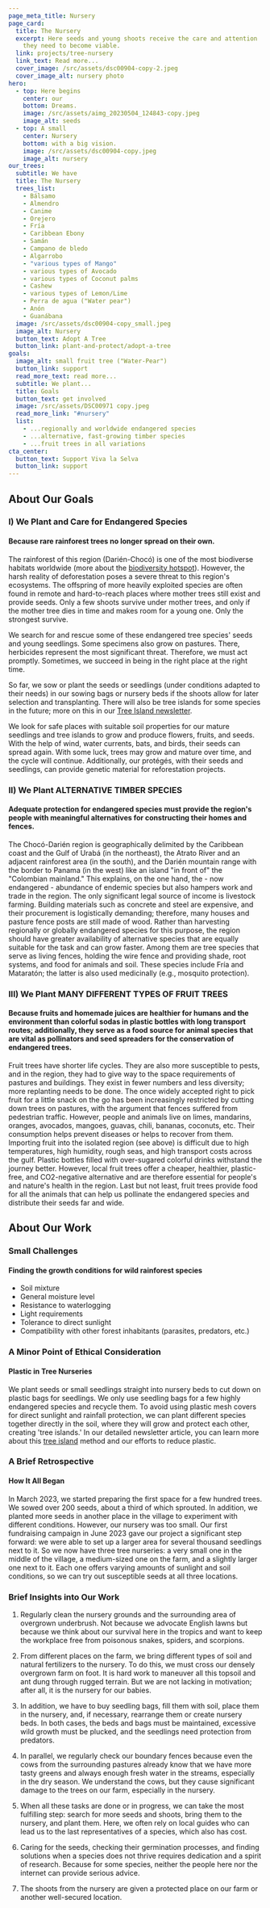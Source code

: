 ```yaml
---
page_meta_title: Nursery
page_card:
  title: The Nursery
  excerpt: Here seeds and young shoots receive the care and attention
    they need to become viable.
  link: projects/tree-nursery
  link_text: Read more...
  cover_image: /src/assets/dsc00904-copy-2.jpeg
  cover_image_alt: nursery photo
hero:
  - top: Here begins
    center: our
    bottom: Dreams.
    image: /src/assets/aimg_20230504_124843-copy.jpeg
    image_alt: seeds
  - top: A small
    center: Nursery
    bottom: with a big vision.
    image: /src/assets/dsc00904-copy.jpeg
    image_alt: nursery
our_trees:
  subtitle: We have
  title: The Nursery
  trees_list:
    - Bálsamo
    - Almendro
    - Canime
    - Orejero
    - Fría
    - Caribbean Ebony
    - Samán
    - Campano de bledo
    - Algarrobo
    - "various types of Mango"
    - various types of Avocado
    - various types of Coconut palms
    - Cashew
    - various types of Lemon/Lime
    - Perra de agua ("Water pear")
    - Anón
    - Guanábana
  image: /src/assets/dsc00904-copy_small.jpeg
  image_alt: Nursery
  button_text: Adopt A Tree
  button_link: plant-and-protect/adopt-a-tree
goals:
  image_alt: small fruit tree ("Water-Pear")
  button_link: support
  read_more_text: read more...
  subtitle: We plant...
  title: Goals
  button_text: get involved
  image: /src/assets/DSC00971 copy.jpeg
  read_more_link: "#nursery"
  list:
    - ...regionally and worldwide endangered species
    - ...alternative, fast-growing timber species
    - ...fruit trees in all variations
cta_center:
  button_text: Support Viva la Selva
  button_link: support
---
```


<h2 id="nursery">About Our Goals</h2>

### I) We Plant and Care for Endangered Species

#### Because rare rainforest trees no longer spread on their own.

The rainforest of this region (Darién-Chocó) is one of the most biodiverse habitats worldwide (more about the [biodiversity hotspot](./the-farm/full-text#region-bedeutung)). However, the harsh reality of deforestation poses a severe threat to this region's ecosystems. The offspring of more heavily exploited species are often found in remote and hard-to-reach places where mother trees still exist and provide seeds. Only a few shoots survive under mother trees, and only if the mother tree dies in time and makes room for a young one. Only the strongest survive.

We search for and rescue some of these endangered tree species' seeds and young seedlings. Some specimens also grow on pastures. There, herbicides represent the most significant threat. Therefore, we must act promptly. Sometimes, we succeed in being in the right place at the right time.

So far, we sow or plant the seeds or seedlings (under conditions adapted to their needs) in our sowing bags or nursery beds if the shoots allow for later selection and transplanting. There will also be tree islands for some species in the future; more on this in our [Tree Island newsletter](https://vivalaselva.substack.com/p/bauminseln).

We look for safe places with suitable soil properties for our mature seedlings and tree islands to grow and produce flowers, fruits, and seeds. With the help of wind, water currents, bats, and birds, their seeds can spread again. With some luck, trees may grow and mature over time, and the cycle will continue. Additionally, our protégés, with their seeds and seedlings, can provide genetic material for reforestation projects.

### II) We Plant ALTERNATIVE TIMBER SPECIES

#### Adequate protection for endangered species must provide the region's people with meaningful alternatives for constructing their homes and fences.

The Chocó-Darién region is geographically delimited by the Caribbean coast and the Gulf of Urabá (in the northeast), the Atrato River and an adjacent rainforest area (in the south), and the Darién mountain range with the border to Panama (in the west) like an island "in front of" the "Colombian mainland."
This explains, on the one hand, the - now endangered - abundance of endemic species but also hampers work and trade in the region. The only significant legal source of income is livestock farming. Building materials such as concrete and steel are expensive, and their procurement is logistically demanding; therefore, many houses and pasture fence posts are still made of wood. Rather than harvesting regionally or globally endangered species for this purpose, the region should have greater availability of alternative species that are equally suitable for the task and can grow faster. Among them are tree species that serve as living fences, holding the wire fence and providing shade, root systems, and food for animals and soil. These species include Fría and Mataratón; the latter is also used medicinally (e.g., mosquito protection).

### III) We Plant MANY DIFFERENT TYPES OF FRUIT TREES

#### Because fruits and homemade juices are healthier for humans and the environment than colorful sodas in plastic bottles with long transport routes; additionally, they serve as a food source for animal species that are vital as pollinators and seed spreaders for the conservation of endangered trees.

Fruit trees have shorter life cycles. They are also more susceptible to pests, and in the region, they had to give way to the space requirements of pastures and buildings. They exist in fewer numbers and less diversity; more replanting needs to be done. The once widely accepted right to pick fruit for a little snack on the go has been increasingly restricted by cutting down trees on pastures, with the argument that fences suffered from pedestrian traffic.
However, people and animals live on limes, mandarins, oranges, avocados, mangoes, guavas, chili, bananas, coconuts, etc. Their consumption helps prevent diseases or helps to recover from them. Importing fruit into the isolated region (see above) is difficult due to high temperatures, high humidity, rough seas, and high transport costs across the gulf. Plastic bottles filled with over-sugared colorful drinks withstand the journey better. However, local fruit trees offer a cheaper, healthier, plastic-free, and CO2-negative alternative and are therefore essential for people's and nature's health in the region. Last but not least, fruit trees provide food for all the animals that can help us pollinate the endangered species and distribute their seeds far and wide.

## About Our Work

### Small Challenges

#### Finding the growth conditions for wild rainforest species

- Soil mixture
- General moisture level
- Resistance to waterlogging
- Light requirements
- Tolerance to direct sunlight
- Compatibility with other forest inhabitants (parasites, predators, etc.)

### A Minor Point of Ethical Consideration

#### Plastic in Tree Nurseries

We plant seeds or small seedlings straight into nursery beds to cut down on plastic bags for seedlings. We only use seedling bags for a few highly endangered species and recycle them. To avoid using plastic mesh covers for direct sunlight and rainfall protection, we can plant different species together directly in the soil, where they will grow and protect each other, creating 'tree islands.' In our detailed newsletter article, you can learn more about this [tree island](https://vivalaselva.substack.com/p/bauminseln) method and our efforts to reduce plastic.

### A Brief Retrospective

#### How It All Began

In March 2023, we started preparing the first space for a few hundred trees. We sowed over 200 seeds, about a third of which sprouted. In addition, we planted more seeds in another place in the village to experiment with different conditions. However, our nursery was too small. Our first fundraising campaign in June 2023 gave our project a significant step forward: we were able to set up a larger area for several thousand seedlings next to it.
So we now have three tree nurseries: a very small one in the middle of the village, a medium-sized one on the farm, and a slightly larger one next to it. Each one offers varying amounts of sunlight and soil conditions, so we can try out susceptible seeds at all three locations.

### Brief Insights into Our Work

1. Regularly clean the nursery grounds and the surrounding area of overgrown underbrush. Not because we advocate English lawns but because we think about our survival here in the tropics and want to keep the workplace free from poisonous snakes, spiders, and scorpions.

2. From different places on the farm, we bring different types of soil and natural fertilizers to the nursery. To do this, we must cross our densely overgrown farm on foot. It is hard work to maneuver all this topsoil and ant dung through rugged terrain. But we are not lacking in motivation; after all, it is the nursery for our babies.

3. In addition, we have to buy seedling bags, fill them with soil, place them in the nursery, and, if necessary, rearrange them or create nursery beds. In both cases, the beds and bags must be maintained, excessive wild growth must be plucked, and the seedlings need protection from predators.

4. In parallel, we regularly check our boundary fences because even the cows from the surrounding pastures already know that we have more tasty greens and always enough fresh water in the streams, especially in the dry season. We understand the cows, but they cause significant damage to the trees on our farm, especially in the nursery.

5. When all these tasks are done or in progress, we can take the most fulfilling step: search for more seeds and shoots, bring them to the nursery, and plant them. Here, we often rely on local guides who can lead us to the last representatives of a species, which also has cost.

6. Caring for the seeds, checking their germination processes, and finding solutions when a species does not thrive requires dedication and a spirit of research. Because for some species, neither the people here nor the internet can provide serious advice.

7. The shoots from the nursery are given a protected place on our farm or another well-secured location.
